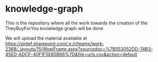 # knowledge-graph
This is the repository where all the work towards the creation of the TheyBuyForYou knowledge graph will be done

We will upload the material available at
https://sintef.sharepoint.com/:x:/r/teams/work-2368/_layouts/15/WopiFrame.aspx?sourcedoc=%7B553052DD-74B3-45ED-ADCF-40F1F5E85B66%7D&file=urls.csv&action=default 
